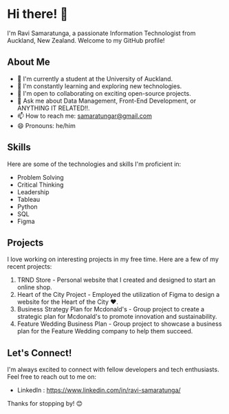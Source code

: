 # Hi there! 👋

I'm Ravi Samaratunga, a passionate Information Technologist from Auckland, New Zealand. Welcome to my GitHub profile!

## About Me 

- 🔭 I'm currently a student at the University of Auckland.
- 🌱 I'm constantly learning and exploring new technologies.
- 👯 I'm open to collaborating on exciting open-source projects.
- 💬 Ask me about Data Management, Front-End Development, or ANYTHING IT RELATED!!.
- 📫 How to reach me: samaratungar@gmail.com
- 😄 Pronouns: he/him

## Skills

Here are some of the technologies and skills I'm proficient in:

- Problem Solving    
- Critical Thinking
- Leadership
- Tableau
- Python
- SQL
- Figma

## Projects

I love working on interesting projects in my free time. Here are a few of my recent projects:

1. TRND Store - Personal website that I created and designed to start an online shop.
2. Heart of the City Project - Employed the utilization of Figma to design a website for the Heart of the City ❤️. 
3. Business Strategy Plan for Mcdonald's - Group project to create a strategic plan for Mcdonald's to promote innovation and sustainability. 
4. Feature Wedding Business Plan - Group project to showcase a business plan for the Feature Wedding company to help them succeed.

## Let's Connect!

I'm always excited to connect with fellow developers and tech enthusiasts. Feel free to reach out to me on:

- LinkedIn : https://www.linkedin.com/in/ravi-samaratunga/

Thanks for stopping by! 😊
